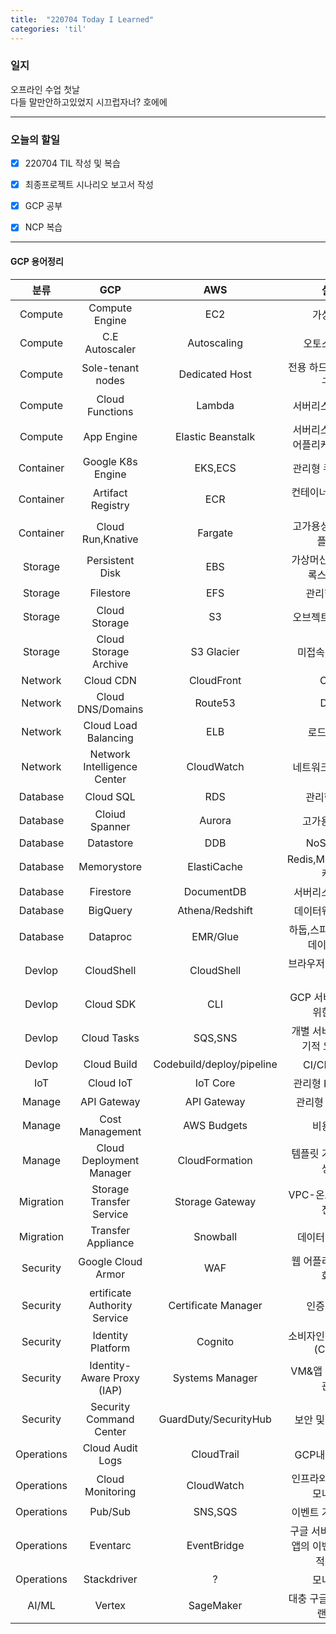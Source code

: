 ```yaml
---
title:  "220704 Today I Learned"
categories: 'til'
---
```


### 일지  

오프라인 수업 첫날  
다들 말만안하고있었지 시끄럽자너? 호에에   

----

### 오늘의 할일

- [x] 220704 TIL 작성 및 복습
- [x] 최종프로젝트 시나리오 보고서 작성
- [x] GCP 공부
- [x] NCP 복습
 

---

#### GCP 용어정리

|분류|GCP|AWS|설명|
|:---:|:---:|:---:|:---:|
|Compute|Compute Engine|EC2|가상머신|
|Compute|C.E Autoscaler|Autoscaling|오토스케일링|
|Compute|Sole-tenant nodes|Dedicated Host|전용 하드웨어에 VM구동|
|Compute|Cloud Functions|Lambda|서버리스 코드실행|
|Compute|App Engine|Elastic Beanstalk|서버리스 고가용성 어플리케이션 실행|
|Container|Google K8s Engine|EKS,ECS|관리형 쿠버네티스|
|Container|Artifact Registry|ECR|컨테이너 이미지 저장|
|Container|Cloud Run,Knative|Fargate|고가용성 컨테이너 플랫폼|
|Storage|Persistent Disk|EBS|가상머신을 위한 블록스토리지|
|Storage|Filestore|EFS|관리형 NFS|
|Storage|Cloud Storage|S3|오브젝트 스토리지|
|Storage|Cloud Storage Archive|S3 Glacier|미접속,장기저장|
|Network|Cloud CDN|CloudFront|CDN|
|Network|Cloud DNS/Domains|Route53|DNS|
|Network|Cloud Load Balancing|ELB|로드밸런싱|
|Network|Network Intelligence Center|CloudWatch|네트워크 모니터링|
|Database|Cloud SQL|RDS|관리형 RDB|
|Database|Cloiud Spanner|Aurora|고가용성RDB|
|Database|Datastore|DDB|NoSQL DB|
|Database|Memorystore|ElastiCache|Redis,Memcached 캐시|
|Database|Firestore|DocumentDB|서버리스 문서 DB|
|Database|BigQuery|Athena/Redshift|데이터웨어하우스|
|Database|Dataproc|EMR/Glue|하둡,스파크,등 OSS 데이터분석|
|Devlop|CloudShell|CloudShell|브라우저에서 코드실행|
|Devlop|Cloud SDK|CLI|GCP 서비스 제어를 위한 CLI|
|Devlop|Cloud Tasks|SQS,SNS|개별 서비스간 비동기적 요청관리|
|Devlop|Cloud Build|Codebuild/deploy/pipeline|CI/CD플랫폼|
|IoT|Cloud IoT|IoT Core|관리형 IoT 플랫폼|
|Manage|API Gateway|API Gateway|관리형 API G/W|
|Manage|Cost Management|AWS Budgets|비용관리|
|Manage|Cloud Deployment Manager|CloudFormation|템플릿 기반 리소스 생성|
|Migration|Storage Transfer Service|Storage Gateway|VPC-온프렘 데이터전송|
|Migration|Transfer Appliance|Snowball|데이터 이전장비|
|Security|Google Cloud Armor|WAF|웹 어플리케이션 방화벽|
|Security|ertificate Authority Service|Certificate Manager|인증서 관리|
|Security|Identity Platform|Cognito|소비자인증,접근관리(CIAM)|
|Security|Identity-Aware Proxy (IAP)|Systems Manager|VM&앱 인증및맥락관리|
|Security|Security Command Center|GuardDuty/SecurityHub|보안 및 위협 관리|
|Operations|Cloud Audit Logs|CloudTrail|GCP내 활동 로깅|
|Operations|Cloud Monitoring|CloudWatch|인프라와 앱 가용성 모니터링|
|Operations|Pub/Sub|SNS,SQS|이벤트 기반 메세징|
|Operations|Eventarc|EventBridge|구글 서비스 및 기타 앱의 이벤트 비동기적 전달|
|Operations|Stackdriver|?|모니터링|
|AI/ML|Vertex|SageMaker|대충 구글 AI 관련 브랜드명|